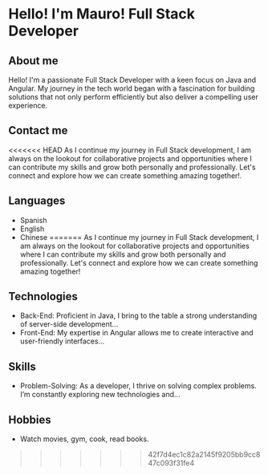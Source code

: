 # Hello! I'm Mauro! Full Stack Developer

## About me
Hello! I'm a passionate Full Stack Developer with a keen focus on Java and Angular. My journey in the tech world began with a fascination for building solutions that not only perform efficiently but also deliver a compelling user experience.

## Contact me
<<<<<<< HEAD
As I continue my journey in Full Stack development, I am always on the lookout for collaborative projects and opportunities where I can contribute my skills and grow both personally and professionally. Let's connect and explore how we can create something amazing together!.

## Languages
- Spanish
- English
- Chinese
=======
As I continue my journey in Full Stack development, I am always on the lookout for collaborative projects and opportunities where I can contribute my skills and grow both personally and professionally. Let's connect and explore how we can create something amazing together!

## Technologies
- Back-End: Proficient in Java, I bring to the table a strong understanding of server-side development...
- Front-End: My expertise in Angular allows me to create interactive and user-friendly interfaces...

## Skills
- Problem-Solving: As a developer, I thrive on solving complex problems. I’m constantly exploring new technologies and...

## Hobbies
- Watch movies, gym, cook, read books.
>>>>>>> 42f7d4ec1c82a2145f9205bb9cc847c093f31fe4
